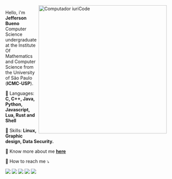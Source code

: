 <img src="https://raw.githubusercontent.com/MicaelliMedeiros/micaellimedeiros/master/image/computer-illustration.png" min-width="400px" max-width="400px" width="400px" align="right" alt="Computador iuriCode">

<p align="left">
  Hello, i'm <strong>Jefferson Bueno</strong><br>
  Computer Science undergraduate at the Institute Of Mathematics and Computer Science from the University of São Paulo (<strong>ICMC-USP</strong>).<br>
</p>

<p align="left">
  🦄 Languages: <strong>C, C++, Java, Python, Javascript, Lua, Rust and Shell</strong>
</p>

<p align="left">
  💼 Skills: <strong>Linux, Graphic design, Data Security.</strong>
</p>

<p align="left">
  👤 Know more about me <strong><a href="https://jeffbuenx.github.io/" alt="Website">here</a></strong>
</p>

<p align="left">
  💌 How to reach me ⤵️
</p>

<p align="left">
  <a href="mailto:jeffmbueno@duck.com" alt="Gmail">
  <img src="https://img.shields.io/badge/-Gmail-FF0000?style=flat-square&labelColor=FF0000&logo=gmail&logoColor=white&link=mailto:jeffmbueno@gmail.com" /></a>

  <a href="https://wa.me/+5516999759292" alt="WhatsApp">
  <img src="https://img.shields.io/badge/-WhatsApp-25d366?style=flat-square&labelColor=25d366&logo=whatsapp&logoColor=white&link=https://wa.me/+5516999759292"/></a>

  <a href="https://www.facebook.com/JeffMBueno/" alt="Facebook">
  <img src="https://img.shields.io/badge/-Facebook-3b5998?style=flat-square&labelColor=3b5998&logo=facebook&logoColor=white&link=https://www.facebook.com/JeffMBueno/"/></a>

  <a href="https://www.instagram.com/jeffbuenx/" alt="Instagram">
  <img src="https://img.shields.io/badge/-Instagram-DF0174?style=flat-square&labelColor=DF0174&logo=instagram&logoColor=white&link=https://www.instagram.com/jeffbuenx/"/></a>
  
  <a href="https://twitter.com/jeffbuenx" alt="Twitter">
  <img src="https://img.shields.io/badge/-Twitter-1DA1F2?style=flat-square&logo=twitter&logoColor=white&link=https://twitter.com/jeffbuenx"/></a>
</p>  

